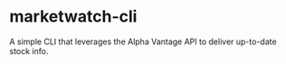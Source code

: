 # marketwatch-cli
 A simple CLI that leverages the Alpha Vantage API to deliver up-to-date stock info.

